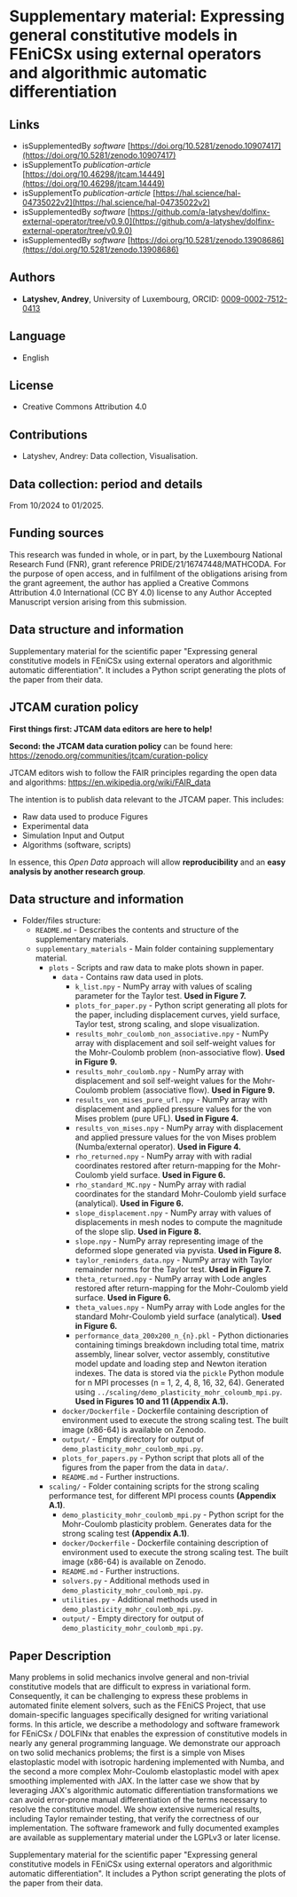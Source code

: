 # Supplementary material: Expressing general constitutive models in FEniCSx using external operators and algorithmic automatic differentiation

## Links

- isSupplementedBy *software* [https://doi.org/10.5281/zenodo.10907417](https://doi.org/10.5281/zenodo.10907417)
- isSupplementTo *publication-article* [https://doi.org/10.46298/jtcam.14449](https://doi.org/10.46298/jtcam.14449)
- isSupplementTo *publication-article* [https://hal.science/hal-04735022v2](https://hal.science/hal-04735022v2)
- isSupplementedBy *software* [https://github.com/a-latyshev/dolfinx-external-operator/tree/v0.9.0](https://github.com/a-latyshev/dolfinx-external-operator/tree/v0.9.0)
- isSupplementedBy *software* [https://doi.org/10.5281/zenodo.13908686](https://doi.org/10.5281/zenodo.13908686)

## Authors

- **Latyshev, Andrey**, University of Luxembourg, ORCID: [0009-0002-7512-0413](https://orcid.org/0009-0002-7512-0413)

## Language

- English

## License

- Creative Commons Attribution 4.0

Contributions
-------------

* Latyshev, Andrey: Data collection, Visualisation.

Data collection: period and details
-----------------------------------

From 10/2024 to 01/2025.

Funding sources
---------------

This research was funded in whole, or in part, by the Luxembourg National Research
Fund (FNR), grant reference PRIDE/21/16747448/MATHCODA. For the purpose of open access,
and in fulfilment of the obligations arising from the grant agreement, the author has applied a
Creative Commons Attribution 4.0 International (CC BY 4.0) license to any Author Accepted
Manuscript version arising from this submission.

Data structure and information
------------------------------

Supplementary material for the scientific paper "Expressing general
constitutive models in FEniCSx using external operators and algorithmic
automatic differentiation". It includes a Python script generating the plots of
the paper from their data. 


JTCAM curation policy
---------------------

**First things first: JTCAM data editors are here to help!**

**Second: the JTCAM data curation policy** can be found here: https://zenodo.org/communities/jtcam/curation-policy

JTCAM editors wish to follow the FAIR principles regarding the open data and algorithms: https://en.wikipedia.org/wiki/FAIR_data

The intention is to publish data relevant to the JTCAM paper. This includes:

- Raw data used to produce Figures
- Experimental data
- Simulation Input and Output
- Algorithms (software, scripts)

In essence, this *Open Data* approach will allow **reproducibility** and an **easy analysis by another research group**.

Data structure and information
------------------------------

+ Folder/files structure:
  + `README.md` - Describes the contents and structure of the supplementary materials.
  + `supplementary_materials` - Main folder containing supplementary material.
    + `plots` - Scripts and raw data to make plots shown in paper.
      + `data` - Contains raw data used in plots.
        + `k_list.npy` - NumPy array with values of scaling parameter for the Taylor test. **Used in Figure 7.**
        + `plots_for_paper.py` - Python script generating all plots for the paper, including displacement curves, yield surface, Taylor test, strong scaling, and slope visualization.
        + `results_mohr_coulomb_non_associative.npy` -  NumPy array with displacement and soil self-weight values for the Mohr-Coulomb problem (non-associative flow). **Used in Figure 9.**
        + `results_mohr_coulomb.npy` - NumPy array with displacement and soil self-weight values for the Mohr-Coulomb problem (associative flow). **Used in Figure 9.**
        + `results_von_mises_pure_ufl.npy` - NumPy array with displacement and applied pressure values for the von Mises problem (pure UFL). **Used in Figure 4.**
        + `results_von_mises.npy` - NumPy array with displacement and applied pressure values for the von Mises problem (Numba/external operator). **Used in Figure 4.**
        + `rho_returned.npy` - NumPy array with with radial coordinates restored after return-mapping for the Mohr-Coulomb yield surface. **Used in Figure 6.**
        + `rho_standard_MC.npy` - NumPy array with radial coordinates for the standard Mohr-Coulomb yield surface (analytical).  **Used in Figure 6.**
        + `slope_displacement.npy` -  NumPy array with values of displacements in mesh nodes to compute the magnitude of the slope slip. **Used in Figure 8.**
        + `slope.npy` - NumPy array representing image of the deformed slope generated via pyvista. **Used in Figure 8.**
        + `taylor_reminders_data.npy` - NumPy array with Taylor remainder norms for the Taylor test. **Used in Figure 7.**
        + `theta_returned.npy` - NumPy array with Lode angles restored after return-mapping for the Mohr-Coulomb yield surface. **Used in Figure 6.**
        + `theta_values.npy` - NumPy array with Lode angles for the standard Mohr-Coulomb yield surface (analytical). **Used in Figure 6.**
        + `performance_data_200x200_n_{n}.pkl` - Python dictionaries containing timings breakdown including total time, matrix assembly, linear solver, vector assembly, constitutive model update and loading step and Newton iteration indexes. The data is stored via the `pickle` Python module for n MPI processes (n = 1, 2, 4, 8, 16, 32, 64). Generated using `../scaling/demo_plasticity_mohr_coloumb_mpi.py`. **Used in Figures 10 and 11 (Appendix A.1).**
      + `docker/Dockerfile` - Dockerfile containing description of environment used to execute the strong scaling test. The built image (x86-64) is available on Zenodo.
      + `output/` - Empty directory for output of `demo_plasticity_mohr_coulomb_mpi.py`.
      + `plots_for_papers.py` - Python script that plots all of the figures from the paper from the data in `data/`.
      + `README.md` - Further instructions.
    + `scaling/` - Folder containing scripts for the strong scaling performance test, for different MPI process counts **(Appendix A.1)**.
      + `demo_plasticity_mohr_coulomb_mpi.py` - Python script for the Mohr-Coulomb plasticity problem. Generates data for the strong scaling test **(Appendix A.1)**.
      + `docker/Dockerfile` - Dockerfile containing description of environment used to execute the strong scaling test. The built image (x86-64) is available on Zenodo.
      + `README.md` - Further instructions.
      + `solvers.py` - Additional methods used in `demo_plasticity_mohr_coulomb_mpi.py`.
      + `utilities.py` - Additional methods used in `demo_plasticity_mohr_coulomb_mpi.py`.
      + `output/` - Empty directory for output of `demo_plasticity_mohr_coulomb_mpi.py`.

Paper Description
-----------------

Many problems in solid mechanics involve general and non-trivial constitutive
models that are difficult to express in variational form. Consequently, it can
be challenging to express these problems in automated finite element solvers,
such as the FEniCS Project, that use domain-specific languages specifically
designed for writing variational forms. In this article, we describe a
methodology and software framework for FEniCSx / DOLFINx that enables the
expression of constitutive models in nearly any general programming language.
We demonstrate our approach on two solid mechanics problems; the first is a
simple von Mises elastoplastic model with isotropic hardening implemented with
Numba, and the second a more complex Mohr-Coulomb elastoplastic model with apex
smoothing implemented with JAX. In the latter case we show that by leveraging
JAX's algorithmic automatic differentiation transformations we can avoid
error-prone manual differentiation of the terms necessary to resolve the
constitutive model. We show extensive numerical results, including Taylor
remainder testing, that verify the correctness of our implementation. The
software framework and fully documented examples are available as supplementary
material under the LGPLv3 or later license.

Supplementary material for the scientific paper "Expressing general
constitutive models in FEniCSx using external operators and algorithmic
automatic differentiation". It includes a Python script generating the plots of
the paper from their data.
